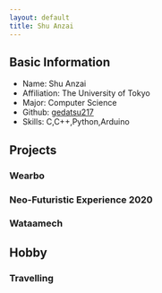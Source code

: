 ```yaml
---
layout: default
title: Shu Anzai
---
```


## Basic Information
* Name: Shu Anzai
* Affiliation: The University of Tokyo
* Major: Computer Science
* Github: [gedatsu217](https://github.com/gedatsu217)
* Skills: C,C++,Python,Arduino

## Projects
### Wearbo
### Neo-Futuristic Experience 2020
### Wataamech

## Hobby
### Travelling
